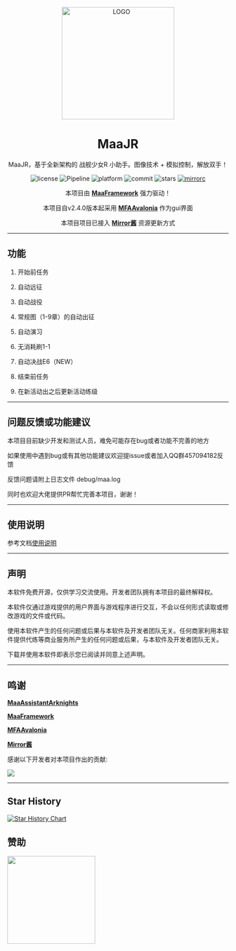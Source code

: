 
<!-- markdownlint-disable MD033 MD041 -->
<p align="center">
  <img alt="LOGO" src="logo.ico" width="256" height="256" />
</p>

<div align="center">

# MaaJR

MaaJR，基于全新架构的 战舰少女R 小助手。图像技术 + 模拟控制，解放双手！

</div>

<p align="center">
  <img alt="license" src="https://img.shields.io/github/license/Saratoga-Official/MaaJR">
  <img alt="Pipeline" src="https://img.shields.io/badge/Pipeline-%23454545?logo=paddypower&logoColor=%23FFFFFF">
  <img alt="platform" src="https://img.shields.io/badge/platform-Windows%20%7C%20Linux%20%7C%20macOS-blueviolet">
  <img alt="commit" src="https://img.shields.io/github/commit-activity/m/Saratoga-Official/MaaJR">
  <img alt="stars" src="https://img.shields.io/github/stars/Saratoga-Official/MaaJR?style=social">
  <a href="https://mirrorchyan.com/zh/projects" target="_blank"><img alt="mirrorc" src="https://img.shields.io/badge/Mirror%E9%85%B1-%239af3f6?logo=countingworkspro&logoColor=4f46e5"></a>
</p>

<div align="center">

本项目由 **[MaaFramework](https://github.com/MaaXYZ/MaaFramework)** 强力驱动！

本项目自v2.4.0版本起采用 **[MFAAvalonia](https://github.com/SweetSmellFox/MFAAvalonia)** 作为gui界面

本项目项目已接入 **[Mirror酱](https://mirrorchyan.com/zh/get-start)** 资源更新方式

</div>

---

## 功能

1. 开始前任务

2. 自动远征

3. 自动战役

4. 常规图（1-9章）的自动出征

5. 自动演习

6. 无消耗刷1-1

7. 自动决战E6（NEW）

8. 结束前任务

9. 在新活动出之后更新活动练级

---

## 问题反馈或功能建议

本项目目前缺少开发和测试人员，难免可能存在bug或者功能不完善的地方

如果使用中遇到bug或有其他功能建议欢迎提issue或者加入QQ群457094182反馈

反馈问题请附上日志文件 debug/maa.log

同时也欢迎大佬提供PR帮忙完善本项目，谢谢！

---

## 使用说明

参考文档[使用说明](https://github.com/Saratoga-Official/MaaJR/blob/main/docs/zh_cn/INSTRUCTIONS.md)

---

## 声明

本软件免费开源，仅供学习交流使用。开发者团队拥有本项目的最终解释权。

本软件仅通过游戏提供的用户界面与游戏程序进行交互，不会以任何形式读取或修改游戏的文件或代码。

使用本软件产生的任何问题或后果与本软件及开发者团队无关。任何商家利用本软件提供代练等商业服务所产生的任何问题或后果，与本软件及开发者团队无关。

下载并使用本软件即表示您已阅读并同意上述声明。

---

## 鸣谢

 **[MaaAssistantArknights](https://github.com/MaaAssistantArknights/MaaAssistantArknights)** 

 **[MaaFramework](https://github.com/MaaXYZ/MaaFramework)** 

 **[MFAAvalonia](https://github.com/SweetSmellFox/MFAAvalonia)** 
 
 **[Mirror酱](https://mirrorchyan.com/zh/get-start)** 

感谢以下开发者对本项目作出的贡献:

<a href="https://github.com/Saratoga-Official/MaaJR/graphs/contributors">
  <img src="https://contrib.rocks/image?repo=Saratoga-Official/MaaJR&max=1000" />
</a>

---

## Star History

[![Star History Chart](https://api.star-history.com/svg?repos=Saratoga-Official/MaaJR&type=Date)](https://star-history.com/#Saratoga-Official/MaaJR&Date)

## 赞助

<!-- markdownlint-disable MD045 -->
<a href="https://afdian.com/a/Saratoga">
  <img width="200" src="https://pic1.afdiancdn.com/static/img/welcome/button-sponsorme.png">
</a>
